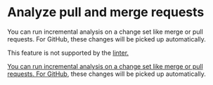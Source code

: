 # Analyze pull and merge requests

<link-summary>You can run incremental analysis on a change set like merge or pull requests. For GitHub, these changes will 
be picked up automatically.</link-summary>

<note>This feature is not supported by the <a href="qodana-dotnet-community.md"/> linter.</note>

You can run incremental analysis on a change set like merge or pull requests. For [GitHub](github.md), these changes will 
be picked up automatically.

<include from="docker-image-configuration.topic" element-id="docker-config-reference-changes-examples"/>

<!-- The use cases need to be mentioned here as well from the docker-image-configuration file -->